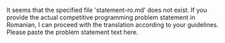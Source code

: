 It seems that the specified file 'statement-ro.md' does not exist. If you provide the actual competitive programming problem statement in Romanian, I can proceed with the translation according to your guidelines. Please paste the problem statement text here.